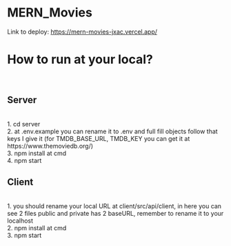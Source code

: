 ﻿# MERN_Movies
Link to deploy: https://mern-movies-jxac.vercel.app/ <br/>
<h1>How to run at your local?</h1> <br/>
<h2>Server</h2> <br/>
1. cd server <br/>
2. at .env.example you can rename it to .env and full fill objects follow that keys I give it (for TMDB_BASE_URL, TMDB_KEY you can get it at https://www.themoviedb.org/) <br/>
3. npm install at cmd <br/>
4. npm start <br/>
<h2>Client</h2> <br/>
1. you should rename your local URL at client/src/api/client, in here you can see 2 files public and private has 2 baseURL, remember to rename it to your localhost <br/>
2. npm install at cmd <br/>
3. npm start <br/>
